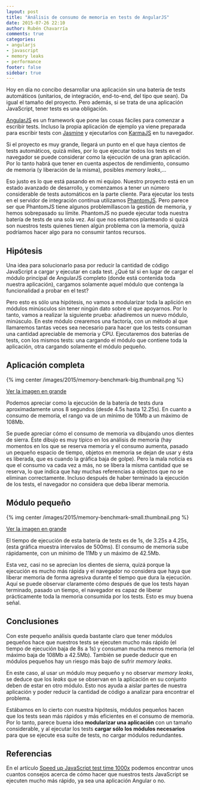 ```yaml
---
layout: post
title: "Análisis de consumo de memoria en tests de AngularJS"
date: 2015-07-26 22:10
author: Rubén Chavarría
comments: true
categories: 
- angularjs
- javascript
- memory leaks
- performance
footer: false
sidebar: true
---
```


Hoy en día no concibo desarrollar una aplicación sin una batería de tests
automáticos (unitarios, de integración, end-to-end, del tipo que sean). 
Da igual el tamaño del proyecto. Pero además, si se trata de una aplicación
JavaScript, tener tests es una obligación.

[AngularJS] es un framework que pone las cosas fáciles para comenzar a escribir
tests. Incluso la propia aplicación de ejemplo ya viene preparada para
escribir tests con [Jasmine] y ejecutarlos con [KarmaJS] en tu navegador.

Si el proyecto es muy grande, llegará un punto en el que haya cientos de tests
automáticos, quizá miles, por lo que ejecutar todos los tests en el navegador
se puede considerar como la ejecución de una gran aplicación. Por lo tanto
habrá que tener en cuenta aspectos de rendimiento, consumo de memoria (y
liberación de la misma), posibles *memory leaks*,...

<!-- more -->

Eso justo es lo que está pasando en mi equipo. Nuestro proyecto está en un
estado avanzado de desarrollo, y comenzamos a tener un número considerable de
tests automáticos en la parte cliente. Para ejecutar los tests en el servidor
de integración contínua utilizamos [PhantomJS]. Pero parece ser que PhantomJS
tiene algunos problemillascon la gestión de memoria, y hemos sobrepasado su
límite. PhantomJS no puede ejecutar toda nuestra batería de tests de una sola
vez. Así que nos estamos planteando si quizá son nuestros tests quienes tienen
algún problema con la memoria, quizá podríamos hacer algo para no consumir
tantos recursos.

## Hipótesis

Una idea para solucionarlo pasa por reducir la cantidad de código JavaScript a
cargar y ejecutar en cada test. ¿Qué tal si en lugar de cargar el módulo
principal de AngularJS completo (donde está contenida toda nuestra aplicación),
cargamos solamente aquel módulo que contenga la funcionalidad a probar en el
test?

Pero esto es sólo una hipótesis, no vamos a modularizar toda la aplición en
módulos minúsculos sin tener ningún dato sobre el que apoyarnos. Por lo tanto,
vamos a realizar la siguiente prueba: añadiremos un nuevo módulo, minúsculo. En
este módulo crearemos una factoría, con un método al que llamaremos tantas veces
sea necesario para hacer que los tests consuman una cantidad apreciable de
memoria y CPU. Ejecutaremos dos baterías de tests, con los mismos tests: una
cargando el módulo que contiene toda la aplicación, otra cargando solamente el
módulo pequeño.

## Aplicación completa

{% img center /images/2015/memory-benchmark-big.thumbnail.png %}

[Ver la imagen en grande](/images/2015/memory-benchmark-big.png)

Podemos apreciar como la ejecución de la batería de tests dura aproximadamente
unos 8 segundos (desde 4.5s hasta 12.25s). En cuanto a consumo de memoria, el
rango va de un mínimo de 10Mb a un máximo de 108Mb.

Se puede apreciar cómo el consumo de memoria va dibujando unos dientes de sierra.
Éste dibujo es muy típico en los análisis de memoria (hay momentos en los que
se reserva memoria y el consumo aumenta, pasado un pequeño espacio de tiempo,
objetos en memoria se dejan de usar y ésta es liberada, que es cuando la gráfica
baja de golpe). Pero la mala noticia es que el consumo va cada vez a más, no se
libera la misma cantidad que se reserva, lo que indica que hay muchas referencias
a objectos que no se eliminan correctamente. Incluso después de haber terminado
la ejecución de los tests, el navegador no considera que deba liberar memoria.

## Módulo pequeño

{% img center /images/2015/memory-benchmark-small.thumbnail.png %}

[Ver la imagen en grande](/images/2015/memory-benchmark-small.png)

El tiempo de ejecución de esta batería de tests es de 1s, de 3.25s a 4.25s,
(esta gráfica muestra intervalos de 500ms). El consumo de memoria sube
rápidamente, con un mínimo de 11Mb y un máximo de 42.5Mb.

Esta vez, casi no se aprecian los dientes de sierra, quizá porque la ejecución
es mucho más rápida y el navegador no considera que haya que liberar memoria de
forma agresiva durante el tiempo que dura la ejecución. Aquí se puede observar
claramente cómo después de que los tests hayan terminado, pasado un tiempo, el
navegador es capaz de liberar prácticamente toda la memoria consumida por los
tests. Esto es muy buena señal.

## Conclusiones

Con este pequeño análisis queda bastante claro que tener módulos pequeños hace
que nuestros tests se ejecuten mucho más rápido (el tiempo de ejecución baja de
8s a 1s) y consuman mucha menos memoria (el máximo baja de 108Mb a 42.5Mb).
También se puede deducir que en módulos pequeños hay un riesgo más bajo de sufrir *memory leaks*.

En este caso, al usar un módulo muy pequeño y no observar *memory leaks*, se
deduce que los *leaks* que se observan en la aplicación en su conjunto deben de
estar en otro módulo. Esto nos ayuda a aislar partes de nuestra aplicación y
poder reducir la cantidad de código a analizar para encontrar el problema.

Estábamos en lo cierto con nuestra hipótesis, módulos pequeños hacen que los
tests sean más rápidos y más eficientes en el consumo de memoria. Por lo tanto,
parece buena idea **modularizar una aplicación** con un tamaño considerable, y al
ejecutar los tests **cargar sólo los módulos necesarios** para que se ejecute esa
suite de tests, no cargar módulos redundantes.

## Referencias

En el artículo [Speed up JavaScript test time 1000x] podemos encontrar unos
cuantos consejos acerca de cómo hacer que nuestros tests JavaScript se ejecuten
mucho más rápido, ya sea una aplicación Angular o no.

[AngularJS]: http://angularjs.org
[Jasmine]: https://jasmine.github.io
[KarmaJS]: https://karma-runner.github.io
[PhantomJS]: http://phantomjs.org
[Speed up JavaScript test time 1000x]: http://shyp.github.io/2015/07/13/speed-up-your-javascript-tests.html


